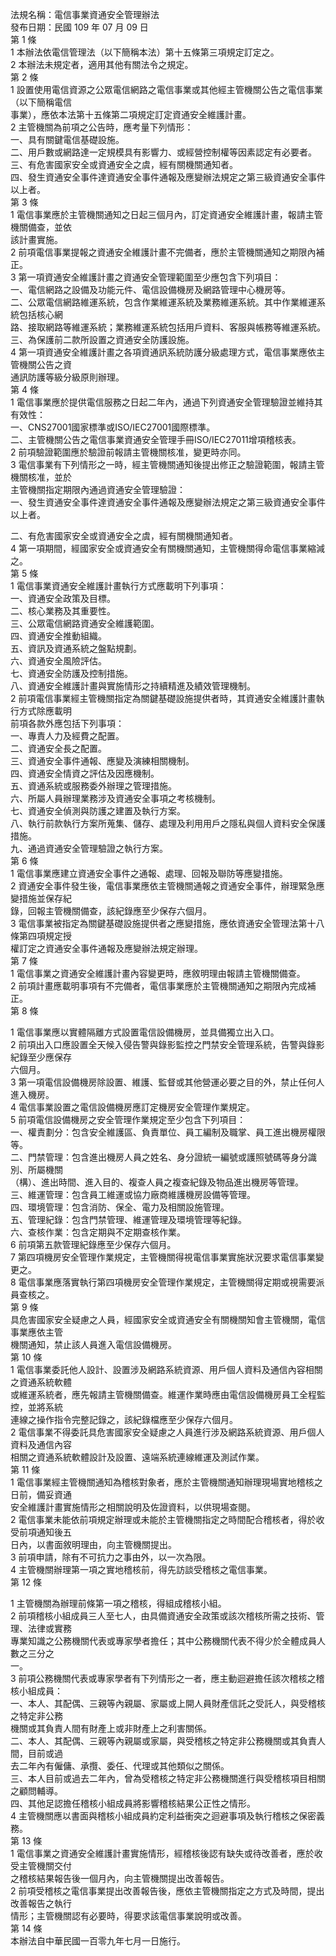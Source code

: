 法規名稱：電信事業資通安全管理辦法  
發布日期：民國 109 年 07 月 09 日  
第 1 條  
1 本辦法依電信管理法（以下簡稱本法）第十五條第三項規定訂定之。  
2 本辦法未規定者，適用其他有關法令之規定。  
第 2 條  
1 設置使用電信資源之公眾電信網路之電信事業或其他經主管機關公告之電信事業（以下簡稱電信  
事業），應依本法第十五條第二項規定訂定資通安全維護計畫。  
2 主管機關為前項之公告時，應考量下列情形：  
一、具有關鍵電信基礎設施。  
二、用戶數或網路達一定規模具有影響力、或經營控制權等因素認定有必要者。  
三、有危害國家安全或資通安全之虞，經有關機關通知者。  
四、發生資通安全事件達資通安全事件通報及應變辦法規定之第三級資通安全事件以上者。  
第 3 條  
1 電信事業應於主管機關通知之日起三個月內，訂定資通安全維護計畫，報請主管機關備查，並依  
該計畫實施。  
2 前項電信事業提報之資通安全維護計畫不完備者，應於主管機關通知之期限內補正。  
3 第一項資通安全維護計畫之資通安全管理範圍至少應包含下列項目：  
一、電信網路之設備及功能元件、電信設備機房及網路管理中心機房等。  
二、公眾電信網路維運系統，包含作業維運系統及業務維運系統。其中作業維運系統包括核心網  
路、接取網路等維運系統；業務維運系統包括用戶資料、客服與帳務等維運系統。  
三、為保護前二款所設置之資通安全防護設施。  
4 第一項資通安全維護計畫之各項資通訊系統防護分級處理方式，電信事業應依主管機關公告之資  
通訊防護等級分級原則辦理。  
第 4 條  
1 電信事業應於提供電信服務之日起二年內，通過下列資通安全管理驗證並維持其有效性：  
一、CNS27001國家標準或ISO/IEC27001國際標準。  
二、主管機關公告之電信事業資通安全管理手冊ISO/IEC27011增項稽核表。  
2 前項驗證範圍應於驗證前報請主管機關核准，變更時亦同。  
3 電信事業有下列情形之一時，經主管機關通知後提出修正之驗證範圍，報請主管機關核准，並於  
主管機關指定期限內通過資通安全管理驗證：  
一、發生資通安全事件達資通安全事件通報及應變辦法規定之第三級資通安全事件以上者。  


二、有危害國家安全或資通安全之虞，經有關機關通知者。  
4 第一項期間，經國家安全或資通安全有關機關通知，主管機關得命電信事業縮減之。  
第 5 條  
1 電信事業資通安全維護計畫執行方式應載明下列事項：  
一、資通安全政策及目標。  
二、核心業務及其重要性。  
三、公眾電信網路資通安全維護範圍。  
四、資通安全推動組織。  
五、資訊及資通系統之盤點規劃。  
六、資通安全風險評估。  
七、資通安全防護及控制措施。  
八、資通安全維護計畫與實施情形之持續精進及績效管理機制。  
2 前項電信事業經主管機關指定為關鍵基礎設施提供者時，其資通安全維護計畫執行方式除應載明  
前項各款外應包括下列事項：  
一、專責人力及經費之配置。  
二、資通安全長之配置。  
三、資通安全事件通報、應變及演練相關機制。  
四、資通安全情資之評估及因應機制。  
五、資通系統或服務委外辦理之管理措施。  
六、所屬人員辦理業務涉及資通安全事項之考核機制。  
七、資通安全偵測與防護之建置及執行方案。  
八、執行前款執行方案所蒐集、儲存、處理及利用用戶之隱私與個人資料安全保護措施。  
九、通過資通安全管理驗證之執行方案。  
第 6 條  
1 電信事業應建立資通安全事件之通報、處理、回報及聯防等應變措施。  
2 資通安全事件發生後，電信事業應依主管機關通報之資通安全事件，辦理緊急應變措施並保存紀  
錄，回報主管機關備查，該紀錄應至少保存六個月。  
3 電信事業被指定為關鍵基礎設施提供者之應變措施，應依資通安全管理法第十八條第四項規定授  
權訂定之資通安全事件通報及應變辦法規定辦理。  
第 7 條  
1 電信事業之資通安全維護計畫內容變更時，應敘明理由報請主管機關備查。  
2 前項計畫應載明事項有不完備者，電信事業應於主管機關通知之期限內完成補正。  
第 8 條  


1 電信事業應以實體隔離方式設置電信設備機房，並具備獨立出入口。  
2 前項出入口應設置全天候入侵告警與錄影監控之門禁安全管理系統，告警與錄影紀錄至少應保存  
六個月。  
3 第一項電信設備機房除設置、維護、監督或其他營運必要之目的外，禁止任何人進入機房。  
4 電信事業設置之電信設備機房應訂定機房安全管理作業規定。  
5 前項電信設備機房之安全管理作業規定至少包含下列項目：  
一、權責劃分：包含安全維護區、負責單位、員工編制及職掌、員工進出機房權限等。  
二、門禁管理：包含進出機房人員之姓名、身分證統一編號或護照號碼等身分識別、所屬機關  
（構）、進出時間、進入目的、複查人員之複查紀錄及物品進出機房等管理。  
三、維運管理：包含員工維運或協力廠商維護機房設備等管理。  
四、環境管理：包含消防、保全、電力及相關設施管理。  
五、管理紀錄：包含門禁管理、維運管理及環境管理等紀錄。  
六、查核作業：包含定期與不定期查核作業。  
6 前項第五款管理紀錄應至少保存六個月。  
7 第四項機房安全管理作業規定，主管機關得視電信事業實施狀況要求電信事業變更之。  
8 電信事業應落實執行第四項機房安全管理作業規定，主管機關得定期或視需要派員查核之。  
第 9 條  
具危害國家安全疑慮之人員，經國家安全或資通安全有關機關知會主管機關，電信事業應依主管  
機關通知，禁止該人員進入電信設備機房。  
第 10 條  
1 電信事業委託他人設計、設置涉及網路系統資源、用戶個人資料及通信內容相關之資通系統軟體  
或維運系統者，應先報請主管機關備查。維運作業時應由電信設備機房員工全程監控，並將系統  
連線之操作指令完整記錄之，該紀錄檔應至少保存六個月。  
2 電信事業不得委託具危害國家安全疑慮之人員進行涉及網路系統資源、用戶個人資料及通信內容  
相關之資通系統軟體設計及設置、遠端系統連線維運及測試作業。  
第 11 條  
1 電信事業經主管機關通知為稽核對象者，應於主管機關通知辦理現場實地稽核之日前，備妥資通  
安全維護計畫實施情形之相關說明及佐證資料，以供現場查閱。  
2 電信事業未能依前項規定辦理或未能於主管機關指定之時間配合稽核者，得於收受前項通知後五  
日內，以書面敘明理由，向主管機關提出。  
3 前項申請，除有不可抗力之事由外，以一次為限。  
4 主管機關辦理第一項之實地稽核前，得先訪談受稽核之電信事業。  
第 12 條  


1 主管機關為辦理前條第一項之稽核，得組成稽核小組。  
2 前項稽核小組成員三人至七人，由具備資通安全政策或該次稽核所需之技術、管理、法律或實務  
專業知識之公務機關代表或專家學者擔任；其中公務機關代表不得少於全體成員人數之三分之  
一。  
3 前項公務機關代表或專家學者有下列情形之一者，應主動迴避擔任該次稽核之稽核小組成員：  
一、本人、其配偶、三親等內親屬、家屬或上開人員財產信託之受託人，與受稽核之特定非公務  
機關或其負責人間有財產上或非財產上之利害關係。  
二、本人、其配偶、三親等內親屬或家屬，與受稽核之特定非公務機關或其負責人間，目前或過  
去二年內有僱傭、承攬、委任、代理或其他類似之關係。  
三、本人目前或過去二年內，曾為受稽核之特定非公務機關進行與受稽核項目相關之顧問輔導。  
四、其他足認擔任稽核小組成員將影響稽核結果公正性之情形。  
4 主管機關應以書面與稽核小組成員約定利益衝突之迴避事項及執行稽核之保密義務。  
第 13 條  
1 電信事業之資通安全維護計畫實施情形，經稽核後認有缺失或待改善者，應於收受主管機關交付  
之稽核結果報告後一個月內，向主管機關提出改善報告。  
2 前項受稽核之電信事業提出改善報告後，應依主管機關指定之方式及時間，提出改善報告之執行  
情形；主管機關認有必要時，得要求該電信事業說明或改善。  
第 14 條  
本辦法自中華民國一百零九年七月一日施行。  


